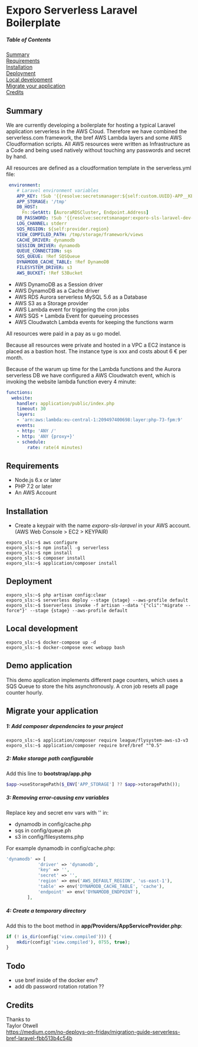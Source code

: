 # Exporo Serverless Laravel Boilerplate   

##### Table of Contents  
[Summary](#summary)  
[Requirements](#requirements)  
[Installation](#installation)  
[Deployment](#deployment)  
[Local development](#local)  
[Migrate your application](#migration)  
[Credits](#credits)  


## Summary
<a name="summary"/>

We are currently developing a boilerplate for hosting a typical Laravel application serverless  in the AWS Cloud. Therefore we have combined the serverless.com framework, the bref AWS Lambda layers and some AWS Cloudformation scripts. All AWS resources were written as Infrastructure as a Code and being used natively without touching any passwords and secret by hand.

All resources are defined as a cloudformation template in the serverless.yml file: 
```yml
 environment:
    # Laravel environment variables
    APP_KEY: !Sub '{{resolve:secretsmanager:${self:custom.UUID}-APP__KEY}}'
    APP_STORAGE: '/tmp'
    DB_HOST:
      Fn::GetAtt: [AuroraRDSCluster, Endpoint.Address]
    DB_PASSWORD: !Sub '{{resolve:secretsmanager:exporo-sls-laravel-dev-DB__PASSWORD}}'
    LOG_CHANNEL: stderr
    SQS_REGION: ${self:provider.region}
    VIEW_COMPILED_PATH: /tmp/storage/framework/views
    CACHE_DRIVER: dynamodb
    SESSION_DRIVER: dynamodb
    QUEUE_CONNECTION: sqs
    SQS_QUEUE: !Ref SQSQueue
    DYNAMODB_CACHE_TABLE: !Ref DynamoDB
    FILESYSTEM_DRIVER: s3
    AWS_BUCKET: !Ref S3Bucket
```

* AWS DynamoDB as  a Session driver
* AWS DynamoDB as a Cache driver
* AWS RDS Aurora serverless MySQL 5.6 as a Database
* AWS S3 as a Storage provider
* AWS Lambda event for triggering the cron jobs
* AWS SQS + Lambda Event for queueing processes
* AWS Cloudwatch Lambda events for keeping the functions warm

All resources were paid in a pay as u go model.

Because all resources were private and hosted in a VPC a EC2 instance is placed as a bastion host. The instance type is xxx and costs about 6 € per month. 

Because of the warum up time for the Lambda functions and the Aurora serverless DB we have configured a AWS Cloudwatch event, which is invoking the website lambda function every 4 minute:

```yml
functions:
  website:
    handler: application/public/index.php
    timeout: 30
    layers:
    - 'arn:aws:lambda:eu-central-1:209497400698:layer:php-73-fpm:9'
    events:
    - http: 'ANY /'
    - http: 'ANY {proxy+}'
    - schedule:
        rate: rate(4 minutes)
```

## Requirements
<a name="requirements"/>

* Node.js 6.x or later
* PHP 7.2 or later
* An AWS Account 

## Installation
<a name="installation"/>

* Create a  keypair with the name *exporo-sls-laravel* in your AWS account. (AWS Web Console > EC2 > KEYPAIR)


```console
exporo_sls:~$ aws configure   
exporo_sls:~$ npm install -g serverless   
exporo_sls:~$ npm install  
exporo_sls:~$ composer install   
exporo_sls:~$ application/composer install  
```

## Deployment
<a name="deployment"/>

```console
exporo_sls:~$ php artisan config:clear
exporo_sls:~$ serverless deploy --stage {stage} --aws-profile default
exporo_sls:~$ $serverless invoke -f artisan --data '{"cli":"migrate --force"}' --stage {stage} --aws-profile default
```

## Local development
<a name="local"/>

```console
exporo_sls:~$ docker-compose up -d
exporo_sls:~$ docker-compose exec webapp bash
```

## Demo application
<a name="demo"/>

This demo application implements different page counters, which uses a SQS Queue to store the hits asynchronously.
A cron job resets all page counter hourly.


## Migrate your application
<a name="migration"/>

##### 1: Add composer dependencies to your project

```console
exporo_sls:~$ application/composer require league/flysystem-aws-s3-v3
exporo_sls:~$ application/composer require bref/bref "^0.5"
```

##### 2: Make storage path configurable
Add this line to **bootstrap/app.php**


```php
$app->useStoragePath($_ENV['APP_STORAGE'] ?? $app->storagePath());
```


##### 3: Removing error-causing env variables
Replace key and secret env vars with '' in:
- dynamodb in config/cache.php
- sqs in config/queue.ph
- s3 in config/filesystems.php


For example dynamodb in config/cache.php:
```php
'dynamodb' => [
            'driver' => 'dynamodb',
            'key' => '',
            'secret' => '',
            'region' => env('AWS_DEFAULT_REGION', 'us-east-1'),
            'table' => env('DYNAMODB_CACHE_TABLE', 'cache'),
            'endpoint' => env('DYNAMODB_ENDPOINT'),
        ],
```


##### 4: Create a temporary directory
Add this to the boot method in **app/Providers/AppServiceProvider.php**:

```php
if (! is_dir(config('view.compiled'))) {
    mkdir(config('view.compiled'), 0755, true);
}
```
   

## Todo
<a name="todo"/>

- use bref inside of the docker env? 
- add db password rotation rotation  ??

## Credits
<a name="credits"/>
   
Thanks to  
Taylor Otwell  
https://medium.com/no-deploys-on-friday/migration-guide-serverless-bref-laravel-fbb513b4c54b